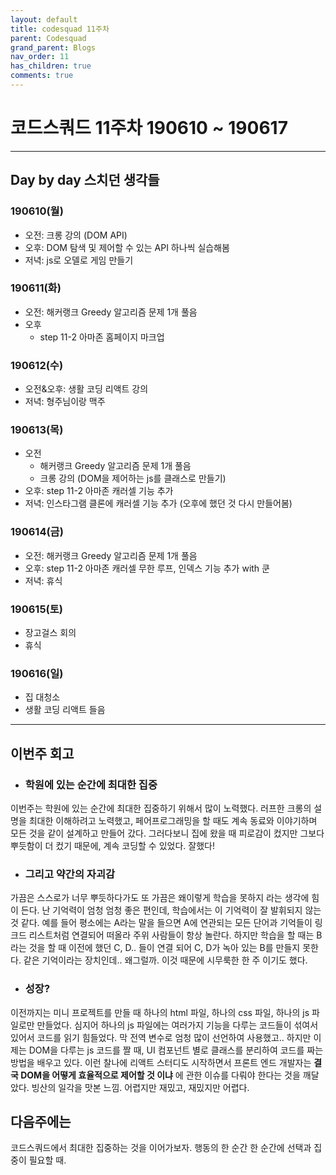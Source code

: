 ```yaml
---
layout: default
title: codesquad 11주차
parent: Codesquad
grand_parent: Blogs
nav_order: 11
has_children: true
comments: true
---
```


# 코드스쿼드 11주차 190610 ~ 190617

---

## Day by day 스치던 생각들

### 190610(월)

- 오전: 크롱 강의 (DOM API)
- 오후: DOM 탐색 및 제어할 수 있는 API 하나씩 실습해봄
- 저녁: js로 오델로 게임 만들기

### 190611(화)

- 오전: 해커랭크 Greedy 알고리즘 문제 1개 풀음
- 오후
  - step 11-2 아마존 홈페이지 마크업

### 190612(수)

- 오전&오후: 생활 코딩 리액트 강의
- 저녁: 형주님이랑 맥주

### 190613(목)

- 오전
  - 해커랭크 Greedy 알고리즘 문제 1개 풀음
  - 크롱 강의 (DOM을 제어하는 js를 클래스로 만들기)
- 오후: step 11-2 아마존 캐러셀 기능 추가
- 저녁: 인스타그램 클론에 캐러셀 기능 추가 (오후에 했던 것 다시 만들어봄)

### 190614(금)

- 오전: 해커랭크 Greedy 알고리즘 문제 1개 풀음
- 오후: step 11-2 아마존 캐러셀 무한 루프, 인덱스 기능 추가 with 쿤
- 저녁: 휴식

### 190615(토)

- 장고걸스 회의
- 휴식

### 190616(일)

- 집 대청소
- 생활 코딩 리액트 들음

---

## 이번주 회고

- ### 학원에 있는 순간에 최대한 집중

이번주는 학원에 있는 순간에 최대한 집중하기 위해서 많이 노력했다. 러프한 크롱의 설명을 최대한 이해하려고 노력했고, 페어프로그래밍을 할 때도 계속 동료와 이야기하며 모든 것을 같이 설계하고 만들어 갔다. 그러다보니 집에 왔을 때 피로감이 컸지만 그보다 뿌듯함이 더 컸기 때문에, 계속 코딩할 수 있었다. 잘했다!

- ### 그리고 약간의 자괴감

가끔은 스스로가 너무 뿌듯하다가도 또 가끔은 왜이렇게 학습을 못하지 라는 생각에 힘이 든다. 난 기억력이 엄청 엄청 좋은 편인데, 학습에서는 이 기억력이 잘 발휘되지 않는 것 같다. 예를 들어 평소에는 A라는 말을 들으면 A에 연관되는 모든 단어과 기억들이 링크드 리스트처럼 연결되어 떠올라 주위 사람들이 항상 놀란다. 하지만 학습을 할 때는 B라는 것을 할 때 이전에 했던 C, D.. 들이 연결 되어 C, D가 녹아 있는 B를 만들지 못한다. 같은 기억이라는 장치인데.. 왜그럴까. 이것 때문에 시무룩한 한 주 이기도 했다.

- ### 성장?

이전까지는 미니 프로젝트를 만들 때 하나의 html 파일, 하나의 css 파일, 하나의 js 파일로만 만들었다. 심지어 하나의 js 파일에는 여러가지 기능을 다루는 코드들이 섞여서 있어서 코드를 읽기 힘들었다. 막 전역 변수로 엄청 많이 선언하여 사용했고.. 하지만 이제는 DOM을 다루는 js 코드를 짤 때, UI 컴포넌트 별로 클래스를 분리하여 코드를 짜는 방법을 배우고 있다. 이런 찰나에 리액트 스터디도 시작하면서 프론트 엔드 개발자는 **결국 DOM을 어떻게 효율적으로 제어할 것 이냐** 에 관한 이슈를 다뤄야 한다는 것을 깨달았다. 빙산의 일각을 맛본 느낌. 어렵지만 재밌고, 재밌지만 어렵다.

## 다음주에는

코드스쿼드에서 최대한 집중하는 것을 이어가보자. 행동의 한 순간 한 순간에 선택과 집중이 필요할 때.
